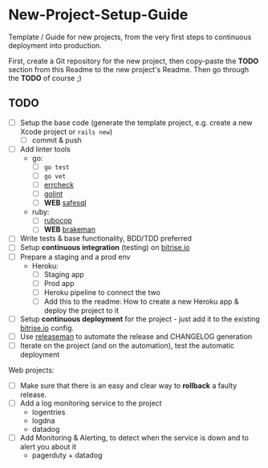 # New-Project-Setup-Guide

Template / Guide for new projects, from the very first steps to continuous deployment into production.

First, create a Git repository for the new project, then copy-paste the **TODO** section from this Readme to the new project's Readme. Then go through the **TODO** of course ;)

## TODO

- [ ] Setup the base code (generate the template project, e.g. create a new Xcode project or `rails new`)
  - [ ] commit & push
- [ ] Add linter tools
  - go:
    - [ ] `go test`
    - [ ] `go vet`
    - [ ] [errcheck](github.com/kisielk/errcheck)
    - [ ] [golint](github.com/golang/lint/golint)
    - [ ] __WEB__ [safesql](github.com/stripe/safesql)
  - ruby:
    - [ ] [rubocop](https://github.com/bbatsov/rubocop)
    - [ ] __WEB__ [brakeman](https://github.com/presidentbeef/brakeman)
- [ ] Write tests & base functionality, BDD/TDD preferred
- [ ] Setup **continuous integration** (testing) on [bitrise.io](https://www.bitrise.io)
- [ ] Prepare a staging and a prod env
  - Heroku:
    - [ ] Staging app
    - [ ] Prod app
    - [ ] Heroku pipeline to connect the two
    - [ ] Add this to the readme: How to create a new Heroku app & deploy the project to it
- [ ] Setup **continuous deployment** for the project - just add it to the existing [bitrise.io](https://www.bitrise.io) config.
- [ ] Use [releaseman](https://github.com/bitrise-tools/releaseman) to automate the release and CHANGELOG generation
- [ ] Iterate on the project (and on the automation), test the automatic deployment

Web projects: 

- [ ] Make sure that there is an easy and clear way to **rollback** a faulty release.
- [ ] Add a log monitoring service to the project
  - logentries
  - logdna
  - datadog
- [ ] Add Monitoring & Alerting, to detect when the service is down and to alert you about it
  - pagerduty + datadog
